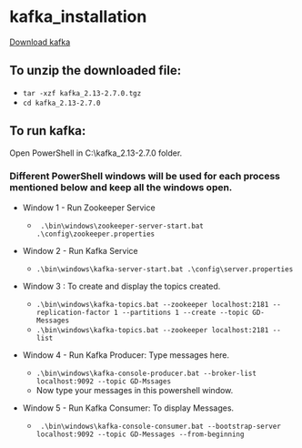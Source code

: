 # kafka_installation
[Download kafka](https://apache.claz.org/kafka/2.7.0/kafka_2.13-2.7.0.tgz) 

## To unzip the downloaded file:
* ```tar -xzf kafka_2.13-2.7.0.tgz```
* ```cd kafka_2.13-2.7.0 ```
## To run kafka:
 Open PowerShell in C:\kafka_2.13-2.7.0 folder.
 

 ### Different PowerShell windows will be used for each process mentioned below and keep all the windows open.

 * Window 1 - Run Zookeeper Service
   - ``` .\bin\windows\zookeeper-server-start.bat .\config\zookeeper.properties```
* Window 2 - Run Kafka Service 
   - ``` .\bin\windows\kafka-server-start.bat .\config\server.properties ```
* Window 3 : To create and display the topics created.
   - ```.\bin\windows\kafka-topics.bat --zookeeper localhost:2181 --replication-factor 1 --partitions 1 --create --topic GD-Messages ```
   - ```.\bin\windows\kafka-topics.bat --zookeeper localhost:2181 --list ```
* Window 4 - Run Kafka Producer: Type messages here.
   - ``` .\bin\windows\kafka-console-producer.bat --broker-list localhost:9092 --topic GD-Mssages ```
   - Now type your messages in this powershell window.

* Window 5 - Run Kafka Consumer: To display Messages.
   - ``` .\bin\windows\kafka-console-consumer.bat --bootstrap-server localhost:9092 --topic GD-Messages --from-beginning```
